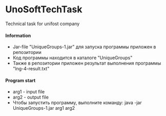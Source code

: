 # UnoSoftTechTask
Technical task for unifost company

#### Information
- Jar-file "UniqueGroups-1.jar" для запуска программы приложен в репозитории
- Код программы находится в каталоге "UniqueGroups"
- Также в репозитории приложен результат выполнения программы "lng-4-result.txt"

#### Program start
- arg1 - input file
- arg2 - output file
- Чтобы запустить программу, выполните команду: java -jar UniqueGroups-1.jar arg1 arg2 
